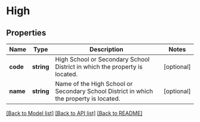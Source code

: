 # High

## Properties
Name | Type | Description | Notes
------------ | ------------- | ------------- | -------------
**code** | **string** | High School or Secondary School District in which the property is located. | [optional] 
**name** | **string** | Name of the High School or Secondary School District in which the property is located. | [optional] 

[[Back to Model list]](../../README.md#documentation-for-models) [[Back to API list]](../../README.md#documentation-for-api-endpoints) [[Back to README]](../../README.md)

